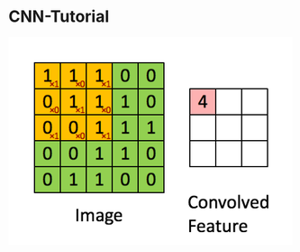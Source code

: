 # CNN-Tutorial
![image](https://github.com/sifat95/CNN-Tutorial/blob/master/images/Convolution_schematic.gif)
